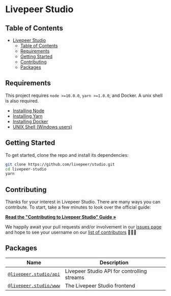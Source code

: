 # Livepeer Studio

## Table of Contents

- [Livepeer Studio](#livepeer-studio)
  - [Table of Contents](#table-of-contents)
  - [Requirements](#requirements)
  - [Getting Started](#getting-started)
  - [Contributing](#contributing)
  - [Packages](#packages)

## Requirements

This project requires `node >=10.0.0`, `yarn >=1.0.0`, and Docker. A unix shell
is also required.

- [Installing Node](https://docs.npmjs.com/getting-started/installing-node)
- [Installing Yarn](https://yarnpkg.com/lang/en/docs/install/)
- [Installing Docker](https://docs.docker.com/get-docker/)
- [UNIX Shell (Windows users)](https://docs.microsoft.com/en-us/windows/wsl/install-win10)

## Getting Started

To get started, clone the repo and install its dependencies:

```bash
git clone https://github.com/livepeer/studio.git
cd livepeer-studio
yarn
```

## Contributing

Thanks for your interest in Livepeer Studio. There are many ways you can
contribute. To start, take a few minutes to look over the official guide:

**[Read the "Contributing to Livepeer Studio" Guide &raquo;](https://github.com/livepeer/studio/blob/master/CONTRIBUTING.md)**

We happily await your pull requests and/or involvement in our
[issues page](https://github.com/livepeer/studio/issues) and hope to see your
username on our
[list of contributors](https://github.com/livepeer/studio/graphs/contributors)
🎉🎉🎉

## Packages

| Name                                                                                  | Description                                 |
| ------------------------------------------------------------------------------------- | ------------------------------------------- |
| [`@livepeer.studio/api`](https://github.com/livepeer/studio/tree/master/packages/api) | Livepeer Studio API for controlling streams |
| [`@livepeer.studio/www`](https://github.com/livepeer/studio/tree/master/packages/www) | The Livepeer Studio frontend                |
